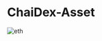# ChaiDex-Asset

![eth](https://github.com/Rahul-Prasad-07/ChaiDex-Asset/assets/99068989/a5f592a2-d183-4a3e-b225-736e6f23f1ef)
